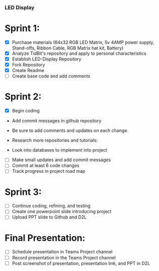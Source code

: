 ### LED Display
# Sprint 1:
- [x] Purchase materials (64x32 RGB LED Matrix, 5v 4AMP power supply, Stand-offs, Ribbon Cable, RGB Matrix hat kit, Battery)
- [x] Analyze TidBit's repository and apply to personal characteristics
- [x] Establish LED-Display Repository
- [x] Fork Repository
- [x] Create Readme 
- [ ] Create base code and add comments

# Sprint 2:
- [x] Begin coding
- Add commit messages in github repository
- Be sure to add comments and updates on each change.
- Research more repositories and tutorials:

- Look into databases to implement into project
- [ ] Make small updates and add commit messages
- [ ] Commit at least 6 code changes
- [ ] Track progress in project road map
# Sprint 3:
- [ ] Continue coding, refining, and testing
- [ ] Create one powerpoint slide introducing project
- [ ] Upload PPT slide to Github and D2L
# Final Presentation:
- [ ] Schedule presentation in Teams Project channel
- [ ] Record presentation in the Teams Project channel
- [ ] Post screenshot of presentation, presentation link, and PPT in D2L

